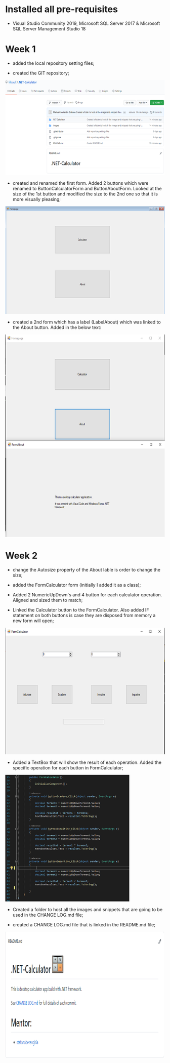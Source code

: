 # Installed all pre-requisites 

- Visual Studio Community 2019, Microsoft SQL Server 2017 & Microsoft SQL Server Management Studio 18


# Week 1
- added the local repository setting files;

- created the GIT repository;

<img src="images/git%20reporsity.PNG" height="300" >

- created and renamed the first form. Added 2 buttons which were renamed to ButtonCalculatorForm and ButtonAboutForm. Looked at the size of the 1st button and modified the size to the 2nd one so that it is more visually pleasing;

<img src="images/formHomepage.PNG" height="340" >

- created a 2nd form which has a label (LabelAbout) which was linked to the About button. Added in the below text:

<img src="images/pressing%20about.PNG" height="640" >

# Week 2

- change the Autosize property of the About lable is order to change the size;

- added the FormCalculator form (initially I added it as a class); 

- Added 2 NumericUpDown`s and 4 button for each calculator operation. Aligned and sized them to match;

- Linked the Calculator button to the FormCalculator. Also added IF statement on both buttons is case they are disposed from memory a new form will open;

<img src="images/formcalculator.PNG" height="400" >

- Added a TextBox that will show the result of each operation. Added the specific operation for each button in FormCalculator;

<img src="images/4operations.PNG" height="400" >

- Created a folder to host all the images and snippets that are going to be used in the CHANGE LOG.md file;

- created a CHANGE LOG.md file that is linked in the README.md file;

<img src="images/README.PNG" height="400" >
